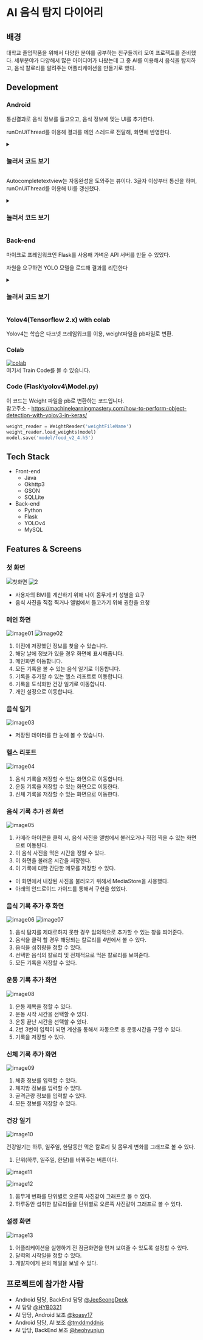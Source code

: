 # AI 음식 탐지 다이어리

## 배경
대학교 졸업작품을 위해서 다양한 분야를 공부하는 친구들끼리 모여 프로젝트를 준비했다.
세부분야가 다양해서 많은 아이디어가 나왔는데 그 중 AI를 이용해서 음식을 탐지하고, 음식 칼로리를 알려주는 어플리케이션을 만들기로 했다.

## Development

### Android

통신결과로 음식 정보를 들고오고, 음식 정보에 맞는 UI를 추가한다.

runOnUiThread를 이용해 결과를 메인 스레드로 전달해, 화면에 반영한다.

<details>
  <summary> <h3> 눌러서 코드 보기 </h3> </summary>
<div markdown="1">

```java
String portNumber = "5000";
  String postUrl= "http://ipaddress:5000/model";
  // 보낼 이미지를 처리
  RequestBody postBodyImage = new MultipartBody.Builder()
                .setType(MultipartBody.FORM)
                .addFormDataPart("image", "androidFlask.jpg", RequestBody.create(MediaType.parse("image/*jpg"), byteArray))
                .build();
  // 통신 제한시간 지정
  OkHttpClient client = new OkHttpClient.Builder()
                .connectTimeout(1, TimeUnit.MINUTES)
                .readTimeout(30, TimeUnit.SECONDS)
                .writeTimeout(15, TimeUnit.SECONDS)
                .build();
  // postBodyImage를 넣은 뒤
  Request request = new Request.Builder()
                .url(postUrl)
                .post(postBodyImage)
                .build();
  // 통신 시작    
  client.newCall(request).enqueue(new Callback() {
            @Override
            public void onFailure(Call call, IOException e) {
                call.cancel();
                runOnUiThread(new Runnable() {
                    // Server Connect Fail
                    @Override
                    public void run() {
                        progressDialog.dismiss();
                    }
                });
            }

            @Override
            public void onResponse(Call call, final Response response) throws IOException {
                runOnUiThread(new Runnable() {
                    // Server Connect Success
                    @Override
                    public void run() { // Do Something}
                });
            }
        });
```
  </div>
  </details>
  

Autocompletetextview는 자동완성을 도와주는 뷰이다. 3글자 이상부터 통신을 하며, runOnUiThread를 이용해 Ui를 갱신했다.

<details>
<summary> <h3> 눌러서 코드 보기 </h3> </summary>
<div markdown="1">
  
```java
private void makeApiCall(String text) {
        String portNumber = "5000";
        String postUrl = "http://" + IpAddress + ":" + portNumber + "/autofood";
        List<String> stringList = new ArrayList<>();
        try {
            OkHttpClient client = new OkHttpClient.Builder()
                    .connectTimeout(1, TimeUnit.MINUTES)
                    .readTimeout(30, TimeUnit.SECONDS)
                    .writeTimeout(15, TimeUnit.SECONDS)
                    .build();
            RequestBody body = new FormBody.Builder()
                    .add("word", text)
                    .build();
            Request request = new Request.Builder()
                    .url(postUrl)
                    .post(body)
                    .build();
            client.newCall(request).enqueue(new Callback() {
                @Override
                public void onFailure(Call call, IOException e) {
                }

                @Override
                public void onResponse(Call call, final Response response) throws IOException {

                        getActivity().runOnUiThread(new Runnable() {
                                @Override
                                public void run() {
                                    try(ResponseBody responseBody = response.body()) {
                                        if (!response.isSuccessful()) throw new IOException("Unexpected code " + response);
                                        String tmp = response.body().string();
                                        String tmpsplit[] = tmp.split("@");
                                        for (int i = 0; i < tmpsplit.length; i++)
                                            stringList.add(tmpsplit[i]);
                                        adapter.setData(stringList);
                                        adapter.notifyDataSetChanged();
                                    } catch (Exception e){

                                    }
                                }
                            });

                }
            });
        } catch (Exception ex) {
            ex.printStackTrace();
        }

    }
```
                                                                 
</div>
</details>

### Back-end

마이크로 프레임워크인 Flask를 사용해 가벼운 API 서버를 만들 수 있었다. 

자원을 요구하면 YOLO 모델을 로드해 결과를 리턴한다
  
<details>
<summary> <h3> 눌러서 코드 보기 </h3> </summary>
<div markdown="1">

```python
@app.route('/model', methods = ['GET', 'POST'])
def handle_request():
    # Recive Img
    imagefile = request.files['image']
    filename = datetime.today().strftime("%Y%m%d%H%M%S") + '.jpg'
    imagefile.save(filename)
    # Call Model
    Model_Path = './yolov4/model/food_v1.h5'
    Class_Path = './yolov4/model/foodv1_class.txt'
    Image_Path = filename
    temp = ""
    # Model Result
    result_str = detect(Model_Path, Class_Path, Image_Path)
    temp = food_search(result_str)

    print(temp)
    return temp
```  
</div>
</details>

### Yolov4(Tensorflow 2.x) with colab
 Yolov4는 학습은 다크넷 프레임워크를 이용, weight파일을 pb파일로 변환.
### Colab
[![colab](https://user-images.githubusercontent.com/4096485/86174097-b56b9000-bb29-11ea-9240-c17f6bacfc34.png)](https://colab.research.google.com/drive/1EAPtYsWcZl_akRj2xQNtndiLd3_eCFA6?usp=sharing)
<br>여기서 Train Code를 볼 수 있습니다.
### Code (Flask\yolov4\Model.py)
이 코드는 Weight 파일을 pb로 변환하는 코드입니다.<br>
참고주소 - https://machinelearningmastery.com/how-to-perform-object-detection-with-yolov3-in-keras/ <br>
```python
weight_reader = WeightReader('weightFileName')
weight_reader.load_weights(model)
model.save('model/food_v2_4.h5')
```
## Tech Stack
- Front-end
    - Java
    - Okhttp3
    - GSON
    - SQLLite
- Back-end
    - Python
    - Flask
    - YOLOv4
    - MySQL
    
## Features & Screens

### 첫 화면
![첫화면](https://user-images.githubusercontent.com/23256819/226227600-4af9def1-e00c-4c78-835b-2a003a2bd77d.png)
![2](https://user-images.githubusercontent.com/23256819/226227598-58255b50-136d-41ce-86ac-3a02b303735d.png)
 
- 사용자의 BMI를 계산하기 위해 나이 몸무게 키 성별을 요구
- 음식 사진을 직접 찍거나 앨범에서 들고가기 위해 권한을 요청

### 메인 화면
![image01](https://user-images.githubusercontent.com/23256819/226227663-1c28c9d4-673f-4b6d-bebf-856189ef84eb.png)
![image02](https://user-images.githubusercontent.com/23256819/226227664-a7b68469-b747-44c7-b1cb-af41fabfa23c.png)

1. 이전에 저장했던 정보를 찾을 수 있습니다.
2. 해당 날에 정보가 있을 경우 화면에 표시해줍니다.
3. 메인화면 이동합니다.
4. 모든 기록을 볼 수 있는 음식 일기로 이동합니다.
5. 기록을 추가할 수 있는 헬스 리포트로 이동합니다.
6. 기록을 도식화한 건강 일기로 이동합니다.
7. 개인 설정으로 이동합니다.

### 음식 일기
![image03](https://user-images.githubusercontent.com/23256819/226227764-3c27b4bb-ebc6-4cfb-9470-f897c1adfd12.png)
- 저장된 데이터를 한 눈에 볼 수 있습니다.

### 헬스 리포트

![image04](https://user-images.githubusercontent.com/23256819/226227913-3d7ff6a8-cd0f-4f55-bb80-268dc6a53869.png)
1. 음식 기록을 저장할 수 있는 화면으로 이동합니다.
2. 운동 기록을 저장할 수 있는 화면으로 이동한다.
3. 신체 기록을 저장할 수 있는 화면으로 이동한다.

### 음식 기록 추가 전 화면

![image05](https://user-images.githubusercontent.com/23256819/226227916-04ab412f-6394-4608-90a1-9cd7fd8ac0b8.png)

1. 카메라 아이콘을 클릭 시, 음식 사진을 앨범에서 불러오거나 직접 찍을 수 있는 화면으로 이동된다.
2. 이 음식 사진을 먹은 시간을 정할 수 있다.
3. 이 화면을 불러온 시간을 저장한다.
4. 이 기록에 대한 간단한 메모를 저장할 수 있다.
- 이 화면에서 내장된 사진을 불러오기 위해서 MediaStore을 사용했다.
- 아래의 안드로이드 가이드를 통해서 구현을 했었다.

[](https://developer.android.com/training/data-storage/shared/media?hl=ko)

### 음식 기록 추가 후 화면

![image06](https://user-images.githubusercontent.com/23256819/226227918-ef7da7dc-9bf8-4121-ad30-8f9b3558bf18.png)
![image07](https://user-images.githubusercontent.com/23256819/226227920-cbcc779d-a392-4029-b587-e1e4f39921a8.png)

1. 음식 탐지를 제대로하지 못한 경우 임의적으로 추가할 수 있는 창을 띄어준다.
2. 음식을 클릭 할 경우 해당되는 칼로리를 4번에서 볼 수 있다.
3. 음식을 섭취량을 정할 수 있다.
4. 선택한 음식의 칼로리 및 전체적으로 먹은 칼로리를 보여준다.
5. 모든 기록을 저장할 수 있다.

### 운동 기록 추가 화면

![image08](https://user-images.githubusercontent.com/23256819/226227923-ce62e61f-ad0b-41cd-afad-6842ad9a0b38.png)

1. 운동 제목을 정할 수 있다.
2. 운동 시작 시간을 선택할 수 있다.
3. 운동 끝난 시간을 선택할 수 있다.
4. 2번 3번이 입력이 되면 계산을 통해서 자동으로 총 운동시간을 구할 수 있다.
5. 기록을 저장할 수 있다.

### 신체 기록 추가 화면

![image09](https://user-images.githubusercontent.com/23256819/226227926-8cca3f1c-628e-4f00-a41a-33e7a3e12577.png)

1. 체중 정보를 입력할 수 있다.
2. 체지방 정보를 입력할 수 있다.
3. 골격근량 정보를 입력할 수 있다.
4. 모든 정보를 저장할 수 있다.


### 건강 일기
![image10](https://user-images.githubusercontent.com/23256819/226227929-b5c5dc7e-e0a1-4aee-9e42-7f43bc33149f.png)

건강일기는 하루, 일주일, 한달동안 먹은 칼로리 및 몸무게 변화를 그래프로 볼 수 있다.

1. 단위(하루, 일주일, 한달)를 바꿔주는 버튼이다.

![image11](https://user-images.githubusercontent.com/23256819/226227933-5dfdfe0b-cb73-499c-a387-9d184a955154.png)


![image12](https://user-images.githubusercontent.com/23256819/226227935-d05f25de-31e7-4d82-a368-011bfdd4a2d0.png)

1. 몸무게 변화를 단위별로 오른쪽 사진같이 그래프로 볼 수 있다.
2. 하루동안 섭취한 칼로리들을 단위별로 오른쪽 사진같이 그래프로 볼 수 있다.

### 설정 화면

![image13](https://user-images.githubusercontent.com/23256819/226227936-8fc12f0d-a3e1-45d6-ac77-60b4680362e5.png)

1. 어플리케이션을 실행하기 전 잠금화면을 먼저 보여줄 수 있도록 설정할 수 있다.
2. 달력의 시작일을 정할 수 있다.
3. 개발자에게 문의 메일을 보낼 수 있다.

## 프로젝트에 참가한 사람
- Android 담당, BackEnd 담당 [@JeeSeongDeok](https://github.com/JeeSeongDeok)
- AI 담당 [@HYB0321](https://github.com/HYB0321)
- AI 담당, Android 보조 [@koasy17](https://github.com/koasy17)
- Android 담당, AI 보조 [@tmddmddnjs](https://github.com/tmddmddnjs)
- AI 담당, BackEnd 보조 [@heohyunjun](https://github.com/heohyunjun)
